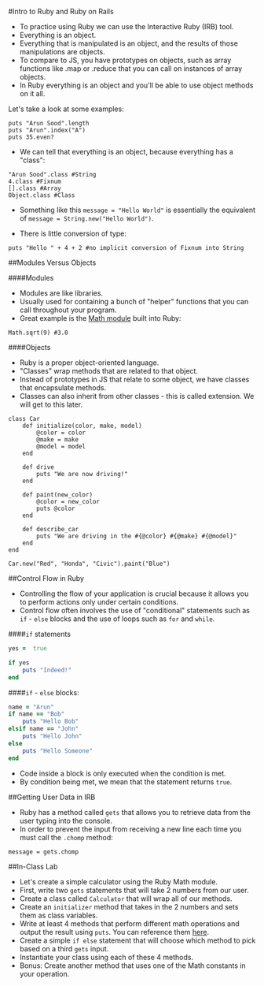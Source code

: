 #Intro to Ruby and Ruby on Rails

- To practice using Ruby we can use the Interactive Ruby (IRB) tool.
- Everything is an object.
- Everything that is manipulated is an object, and the results of those manipulations are objects.
- To compare to JS, you have prototypes on objects, such as array functions like .map or .reduce that you can call on instances of array objects.
- In Ruby everything is an object and you'll be able to use object methods on it all.

Let's take a look at some examples:

```
puts "Arun Sood".length
puts "Arun".index("A")
puts 35.even?
```

- We can tell that everything is an object, because everything has a "class":

```
"Arun Sood".class #String
4.class #Fixnum
[].class #Array
Object.class #Class
```

- Something like this `message = "Hello World"` is essentially the equivalent of `message = String.new("Hello World")`.

- There is little conversion of type:

```
puts "Hello " + 4 + 2 #no implicit conversion of Fixnum into String
```

##Modules Versus Objects

####Modules
- Modules are like libraries.
- Usually used for containing a bunch of "helper" functions that you can call throughout your program.
- Great example is the [Math module](http://www.ruby-doc.org/core-2.1.4/Math.html) built into Ruby:

```
Math.sqrt(9) #3.0
```

####Objects
- Ruby is a proper object-oriented language.
- "Classes" wrap methods that are related to that object.
- Instead of prototypes in JS that relate to some object, we have classes that encapsulate methods.
- Classes can also inherit from other classes - this is called extension. We will get to this later.

```
class Car
	def initialize(color, make, model)
		@color = color
		@make = make
		@model = model
	end
	
	def drive
		puts "We are now driving!"
	end
	
	def paint(new_color)
		@color = new_color
		puts @color
	end
	
	def describe_car
		puts "We are driving in the #{@color} #{@make} #{@model}"
	end
end

Car.new("Red", "Honda", "Civic").paint("Blue")
```

##Control Flow in Ruby
- Controlling the flow of your application is crucial because it allows you to perform actions only under certain conditions.
- Control flow often involves the use of "conditional" statements such as `if` - `else` blocks and the use of loops such as `for` and `while`.

####`if` statements

```ruby
yes =  true

if yes
	puts "Indeed!"
end
```

####`if` - `else` blocks:

```ruby
name = "Arun"
if name == "Bob"
	puts "Hello Bob"
elsif name == "John"
	puts "Hello John"
else
	puts "Hello Someone"
end
```

- Code inside a block is only executed when the condition is met.
- By condition being met, we mean that the statement returns `true`.

##Getting User Data in IRB
- Ruby has a method called `gets` that allows you to retrieve data from the user typing into the console.
- In order to prevent the input from receiving a new line each time you must call the `.chomp` method:

```
message = gets.chomp
```

##In-Class Lab
- Let's create a simple calculator using the Ruby Math module.
- First, write two `gets` statements that will take 2 numbers from our user.
- Create a class called `Calculator` that will wrap all of our methods.
- Create an `initializer` method that takes in the 2 numbers and sets them as class variables.
- Write at least 4 methods that perform different math operations and output the result using `puts`. You can reference them [here](http://www.ruby-doc.org/core-2.1.4/Math.html).
- Create a simple `if else` statement that will choose which method to pick based on a third `gets` input.
- Instantiate your class using each of these 4 methods.
- Bonus: Create another method that uses one of the Math constants in your operation.